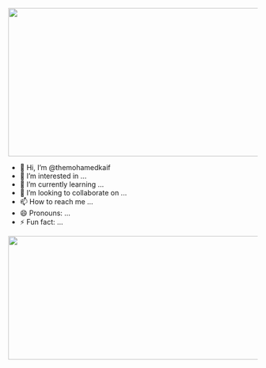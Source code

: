 <!-- Header Section -->
<p align="center">
  <img src="https://media.licdn.com/dms/image/D4D12AQE2FKdqcd_YFQ/article-cover_image-shrink_600_2000/0/1659281690903?e=2147483647&v=beta&t=ewYtP-tx47iJFzhsATlrMT1LogB6-IWVSjEU1x4nX-8" width="1200" height="300" alt="Anilesh.">
</p>

- 👋 Hi, I’m @themohamedkaif
- 👀 I’m interested in ...
- 🌱 I’m currently learning ...
- 💞️ I’m looking to collaborate on ...
- 📫 How to reach me ...
- 😄 Pronouns: ...
- ⚡ Fun fact: ...

<!---
themohamedkaif/themohamedkaif is a ✨ special ✨ repository because its `README.md` (this file) appears on your GitHub profile.
You can click the Preview link to take a look at your changes.
--->
<!-- Footer Section -->
<p align="center">
  <img src="https://media.licdn.com/dms/image/D4D12AQE2FKdqcd_YFQ/article-cover_image-shrink_600_2000/0/1659281690903?e=2147483647&v=beta&t=ewYtP-tx47iJFzhsATlrMT1LogB6-IWVSjEU1x4nX-8" width="1200" height="250" alt="Footer Image">
</p>
